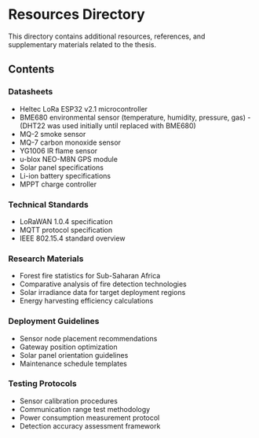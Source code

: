# Resources Directory

This directory contains additional resources, references, and supplementary materials related to the thesis.

## Contents

### Datasheets
- Heltec LoRa ESP32 v2.1 microcontroller
- BME680 environmental sensor (temperature, humidity, pressure, gas) - (DHT22 was used initially until replaced with BME680)
- MQ-2 smoke sensor
- MQ-7 carbon monoxide sensor
- YG1006 IR flame sensor
- u-blox NEO-M8N GPS module
- Solar panel specifications
- Li-ion battery specifications
- MPPT charge controller

### Technical Standards
- LoRaWAN 1.0.4 specification
- MQTT protocol specification
- IEEE 802.15.4 standard overview

### Research Materials
- Forest fire statistics for Sub-Saharan Africa
- Comparative analysis of fire detection technologies
- Solar irradiance data for target deployment regions
- Energy harvesting efficiency calculations

### Deployment Guidelines
- Sensor node placement recommendations
- Gateway position optimization
- Solar panel orientation guidelines
- Maintenance schedule templates

### Testing Protocols
- Sensor calibration procedures
- Communication range test methodology
- Power consumption measurement protocol
- Detection accuracy assessment framework
